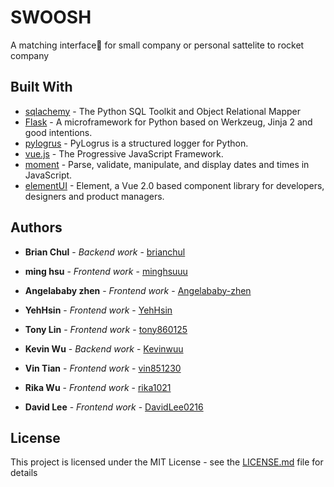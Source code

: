 # SWOOSH
A matching interface for small company or personal sattelite to rocket company


## Built With

* [sqlachemy](https://www.sqlalchemy.org) - The Python SQL Toolkit and Object Relational Mapper
* [Flask](http://flask.pocoo.org) - A microframework for Python based on Werkzeug, Jinja 2 and good intentions.
* [pylogrus](https://github.com/vmig/pylogrus) - PyLogrus is a structured logger for Python.
* [vue.js](https://vuejs.org) - The Progressive JavaScript Framework.
* [moment](https://momentjs.com) - Parse, validate, manipulate, and display dates and times in JavaScript.
* [elementUI](http://element-cn.eleme.io/#/en-US) - Element, a Vue 2.0 based component library for developers, designers and product managers.

## Authors

* **Brian Chul** - *Backend work* - [brianchul](https://github.com/brianchul)

* **ming hsu** - *Frontend work* - [minghsuuu](https://github.com/minghsuuu)

* **Angelababy zhen** - *Frontend work* - [Angelababy-zhen](https://github.com/Angelababy-zhen)

* **YehHsin** - *Frontend work* - [YehHsin](https://github.com/YehHsin)

* **Tony Lin** - *Frontend work* - [tony860125](https://github.com/tony860125)

* **Kevin Wu** - *Backend work* - [Kevinwuu](https://github.com/Kevinwuu)

* **Vin Tian** - *Frontend work* - [vin851230](https://github.com/vin851230)

* **Rika Wu** - *Frontend work* - [rika1021](https://github.com/rika1021)

* **David Lee** - *Frontend work* - [DavidLee0216](https://github.com/DavidLee0216)

## License

This project is licensed under the MIT License - see the [LICENSE.md](LICENSE) file for details
